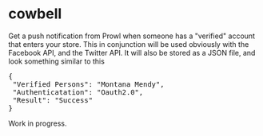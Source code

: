 # cowbell
Get a push notification from Prowl when someone has a "verified" account that enters your store. This in conjunction will be used obviously with the Facebook API, and the Twitter API. It will also be stored as a JSON file, and look something similar to this 
 
<pre>
{
 "Verified Persons": "Montana Mendy",
 "Authenticatation": "Oauth2.0",
 "Result": "Success"
}</pre>

Work in progress. 
